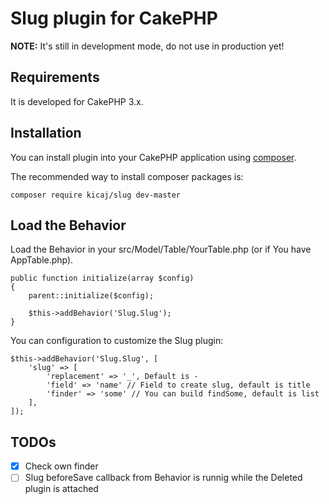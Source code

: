 # Slug plugin for CakePHP

**NOTE:** It's still in development mode, do not use in production yet!

## Requirements

It is developed for CakePHP 3.x.

## Installation

You can install plugin into your CakePHP application using [composer](http://getcomposer.org).

The recommended way to install composer packages is:

```
composer require kicaj/slug dev-master
```

Load the Behavior
---------------------

Load the Behavior in your src/Model/Table/YourTable.php (or if You have AppTable.php). 
```
public function initialize(array $config)
{
    parent::initialize($config);

    $this->addBehavior('Slug.Slug');
}
```

You can configuration to customize the Slug plugin:
```
$this->addBehavior('Slug.Slug', [
    'slug' => [
        'replacement' => '_', Default is -
        'field' => 'name' // Field to create slug, default is title
        'finder' => 'some' // You can build findSome, default is list
    ],
]);
```


## TODOs

- [X] Check own finder
- [ ] Slug beforeSave callback from Behavior is runnig while the Deleted plugin is attached
